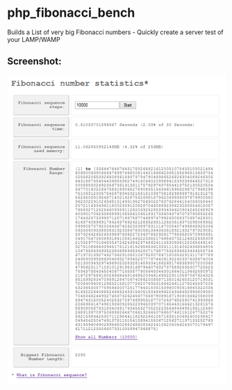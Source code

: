 php_fibonacci_bench
===============

Builds a List of very big Fibonacci numbers - Quickly create a server test of your LAMP/WAMP

## Screenshot:
![Screenshot](fibonacciBench.png)

